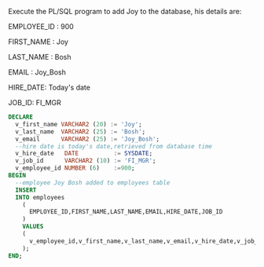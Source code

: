 Execute the PL/SQL program to add Joy to the database, his details are:

EMPLOYEE_ID : 900

FIRST_NAME : Joy

LAST_NAME : Bosh

EMAIL : Joy_Bosh

HIRE_DATE: Today's date

JOB_ID: FI_MGR

```sql
DECLARE
  v_first_name VARCHAR2 (20) := 'Joy';
  v_last_name  VARCHAR2 (25) := 'Bosh';
  v_email      VARCHAR2 (25) := 'Joy_Bosh';
  --hire date is today's date,retrieved from database time
  v_hire_date   DATE          := SYSDATE;
  v_job_id      VARCHAR2 (10) := 'FI_MGR';
  v_employee_id NUMBER (6)    :=900;
BEGIN
  --employee Joy Bosh added to employees table
  INSERT
  INTO employees
    (
      EMPLOYEE_ID,FIRST_NAME,LAST_NAME,EMAIL,HIRE_DATE,JOB_ID
    )
    VALUES
    (
      v_employee_id,v_first_name,v_last_name,v_email,v_hire_date,v_job_id
    );
END;
 ```
